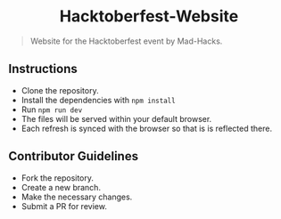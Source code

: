 <h1 align="center">Hacktoberfest-Website</h1>

> Website for the Hacktoberfest event by Mad-Hacks.

## Instructions

- Clone the repository.
- Install the dependencies with ```npm install```
- Run ```npm run dev```
- The files will be served within your default browser.
- Each refresh is synced with the browser so that is is reflected there.

## Contributor Guidelines

- Fork the repository.
- Create a new branch.
- Make the necessary changes.
- Submit a PR for review.